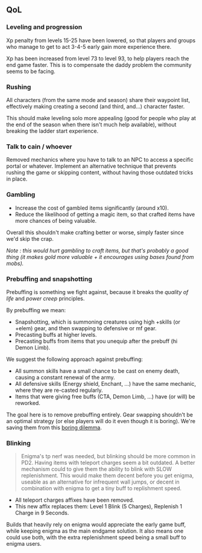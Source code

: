 ## QoL

### Leveling and progression

Xp penalty from levels 15-25 have been lowered, so that players and groups who manage to get to act 3-4-5 early gain more experience there.

Xp has been increased from level 73 to level 93, to help players reach the end game faster. This is to compensate the daddy problem the community seems to be facing.

### Rushing

All characters (from the same mode and season) share their waypoint list, effectively making creating a second (and third, and...) character faster.

This should make leveling solo more appealing (good for people who play at the end of the season when there isn't much help available), without breaking the ladder start experience.

### Talk to cain / whoever

Removed mechanics where you have to talk to an NPC to access a specific portal or whatever. Implement an alternative technique that prevents rushing the game or skipping content, without having those outdated tricks in place.

### Gambling

- Increase the cost of gambled items significantly (around x10).
- Reduce the likelihood of getting a magic item, so that crafted items have more chances of being valuable.

Overall this shouldn't make crafting better or worse, simply faster since we'd skip the crap.

*Note : this would hurt gambling to craft items, but that's probably a good thing (it makes gold more valuable + it encourages using bases found from mobs).*

### Prebuffing and snapshotting

Prebuffing is something we fight against, because it breaks the *quality of life* and *power creep* principles.

By prebuffing we mean:

- Snapshotting, which is summoning creatures using high +skills (or +elem) gear, and then swapping to defensive or mf gear.
- Precasting buffs at higher levels.
- Precasting buffs from items that you unequip after the prebuff (hi Demon Limb).

We suggest the following approach against prebuffing:

- All summon skills have a small chance to be cast on enemy death, causing a constant renewal of the army.
- All defensive skills (Energy shield, Enchant, ...) have the same mechanic, where they are re-casted regularly.
- Items that were giving free buffs (CTA, Demon Limb, ...) have (or will) be reworked.

The goal here is to remove prebuffing entirely. Gear swapping shouldn't be an optimal strategy (or else players will do it even though it is boring). We're saving them from this [boring dilemma](gamedesign#boring-dilemmas).

### Blinking

> Enigma's tp nerf was needed, but blinking should be more common in PD2. Having items with teleport charges seem a bit outdated. A better mechanism could to give them the ability to blink with SLOW replenishment. This would make them decent before you get enigma, useable as an alternative for infrequent wall jumps, or decent in combination with enigma to get a tiny buff to replishment speed.

- All teleport charges affixes have been removed.
- This new affix replaces them: Level 1 Blink (5 Charges), Replenish 1 Charge in 9 Seconds.

Builds that heavily rely on enigma would appreciate the early game buff, while keeping enigma as the main endgame solution. It also means one could use both, with the extra replenishment speed being a small buff to enigma users.
